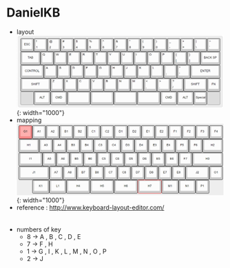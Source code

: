 # DanielKB
- layout
![title](https://github.com/yukinpl/DanielKB/blob/main/keyboard_layout.png){: width="1000"}  
- mapping
![title](https://github.com/yukinpl/DanielKB/blob/main/mapping_between_keyboard_and_circuit.png){: width="1000"}   
- reference : http://www.keyboard-layout-editor.com/  
&nbsp;&nbsp;  
&nbsp;&nbsp;  
- numbers of key
  * 8 -> A , B , C , D , E
  * 7 -> F , H
  * 1 -> G , I , K , L , M , N , O , P
  * 2 -> J
